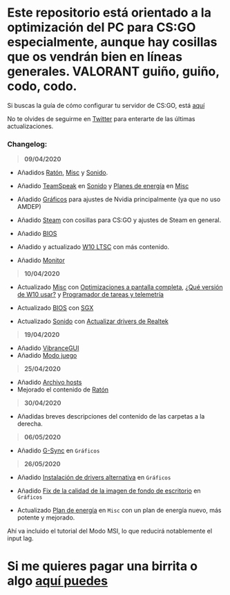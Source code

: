 # Este repositorio está orientado a la optimización del PC para CS:GO especialmente, aunque hay cosillas que os vendrán bien en líneas generales. VALORANT guiño, guiño, codo, codo.

Si buscas la guía de cómo configurar tu servidor de CS:GO, está [aquí](https://github.com/thinkii/CSGO)

No te olvides de seguirme en [Twitter](https://twitter.com/thinkiiCS) para enterarte de las últimas actualizaciones.

### Changelog:

> **09/04/2020**

- Añadidos [Ratón](https://github.com/thinkii/PC/tree/master/Rat%C3%B3n), [Misc](https://github.com/thinkii/PC/tree/master/Misc) y [Sonido](https://github.com/thinkii/PC/tree/master/Sonido).

- Añadido [TeamSpeak](https://github.com/thinkii/PC/tree/master/Sonido#TeamSpeak) en [Sonido](https://github.com/thinkii/PC/tree/master/Sonido) y [Planes de energía](https://github.com/thinkii/PC/tree/master/Misc#Plan-de-energ%C3%ADa) en [Misc](https://github.com/thinkii/PC/tree/master/Misc)

- Añadido [Gráficos](https://github.com/thinkii/PC/tree/master/Gr%C3%A1ficos) para ajustes de Nvidia principalmente (ya que no uso AMDEP)

- Añadido [Steam](https://github.com/thinkii/PC/tree/master/Steam) con cosillas para CS:GO y ajustes de Steam en general.

- Añadido [BIOS](https://github.com/thinkii/PC/tree/master/BIOS)

- Añadido y actualizado [W10 LTSC](https://github.com/thinkii/PC/tree/master/W10%20LTSC) con más contenido.

- Añadido [Monitor](https://github.com/thinkii/PC/tree/master/Monitor)

> **10/04/2020**

- Actualizado [Misc](https://github.com/thinkii/PC/tree/master/Misc) con [Optimizaciones a pantalla completa](https://github.com/thinkii/PC/tree/master/Misc#Optimizaciones-de-pantalla-completa), [¿Qué versión de W10 usar?](https://github.com/thinkii/PC/tree/master/Misc#Windows-10) y [Programador de tareas y telemetría](https://github.com/thinkii/PC/blob/master/Misc/README.md#Programador-de-tareas-y-Telemetr%C3%ADa)

- Actualizado [BIOS](https://github.com/thinkii/PC/tree/master/BIOS) con [SGX](https://github.com/thinkii/PC/tree/master/BIOS#sgx)

- Actualizado [Sonido](https://github.com/thinkii/PC/blob/master/Sonido/README.md) con [Actualizar drivers de Realtek](https://github.com/thinkii/PC/blob/master/Sonido/README.md#Actualizar-Realtek)

> **19/04/2020**

- Añadido [VibranceGUI](https://github.com/thinkii/PC/blob/master/Gr%C3%A1ficos/README.md#VibranceGUI)
- Añadido [Modo juego](https://github.com/thinkii/PC/blob/master/Misc/README.md#Modo-juego)

> **25/04/2020**

- Añadido [Archivo hosts](https://github.com/thinkii/PC/blob/master/Misc/README.md#Archivo-hosts)
- Mejorado el contenido de [Ratón](https://github.com/thinkii/PC/tree/master/Rat%C3%B3n)

> **30/04/2020**

- Añadidas breves descripciones del contenido de las carpetas a la derecha.

> **06/05/2020**

- Añadido [G-Sync](https://github.com/thinkii/PC/blob/master/Gr%C3%A1ficos/README.md#G-Sync) en `Gráficos`

> **26/05/2020**

- Añadido [Instalación de drivers alternativa](https://github.com/thinkii/PC/blob/master/Gr%C3%A1ficos/README.md#Instalaci%C3%B3n-de-drivers-alternativa) en `Gráficos`

- Añadido [Fix de la calidad de la imagen de fondo de escritorio](https://github.com/thinkii/PC/blob/master/Misc/README.md#Calidad-del-fondo-de-escritorio) en `Gráficos`

- Actualizado [Plan de energía](https://github.com/thinkii/PC/tree/master/Misc#Plan-de-energ%C3%ADa) en `Misc` con un plan de energía nuevo, más potente y mejorado.

Ahí va incluido el tutorial del Modo MSI, lo que reducirá notablemente el input lag.

# Si me quieres pagar una birrita o algo [aquí puedes](https://www.paypal.me/thinkii)
